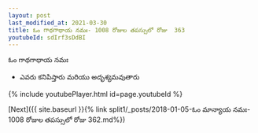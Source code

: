 ```yaml
---
layout: post
last_modified_at: 2021-03-30
title: ఓం గాథగాథాయ నమః- 1008 రోజుల తపస్సులో రోజు  363
youtubeId: sdIrf3sDdBI
---
```

 
 
 ఓం గాథగాథాయ నమః  
 
 -  ఎవరు కనిపిస్తారు మరియు అదృశ్యమవుతారు 
 
  
 
  
 
 
 
 
 
 


{% include youtubePlayer.html id=page.youtubeId %}
 
[Next]({{ site.baseurl }}{% link  split1/_posts/2018-01-05-ఓం మాన్యాయ నమః- 1008 రోజుల తపస్సులో రోజు  362.md%})
 

